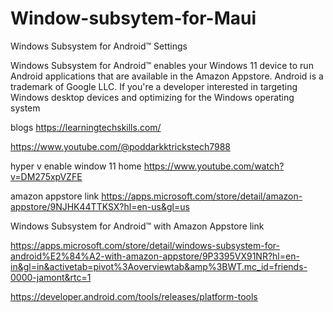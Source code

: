 # Window-subsytem-for-Maui
Windows Subsystem for Android™️ Settings

Windows Subsystem for Android™️ enables your Windows 11 device to run Android applications that are available in the Amazon Appstore. Android is a trademark of Google LLC.
If you're a developer interested in targeting Windows desktop devices and optimizing for the Windows operating system

blogs
https://learningtechskills.com/


https://www.youtube.com/@poddarkktrickstech7988

hyper v enable window 11 home 
https://www.youtube.com/watch?v=DM275xpVZFE



amazon appstore link
https://apps.microsoft.com/store/detail/amazon-appstore/9NJHK44TTKSX?hl=en-us&gl=us

Windows Subsystem for Android™ with Amazon Appstore link

https://apps.microsoft.com/store/detail/windows-subsystem-for-android%E2%84%A2-with-amazon-appstore/9P3395VX91NR?hl=en-in&gl=in&activetab=pivot%3Aoverviewtab&amp%3BWT.mc_id=friends-0000-jamont&rtc=1

https://developer.android.com/tools/releases/platform-tools

